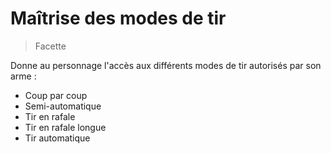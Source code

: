 # Maîtrise des modes de tir

> Facette

Donne au personnage l'accès aux différents modes de tir autorisés par son arme :

* Coup par coup
* Semi-automatique
* Tir en rafale
* Tir en rafale longue
* Tir automatique

